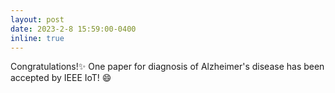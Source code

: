 ```yaml
---
layout: post
date: 2023-2-8 15:59:00-0400
inline: true
---
```

Congratulations!:sparkles: One paper for diagnosis of Alzheimer's disease  has been accepted by IEEE IoT! :smile: 

